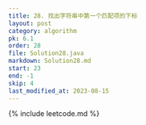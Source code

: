 ```yaml
---
title: 28. 找出字符串中第一个匹配项的下标
layout: post
category: algorithm
pk: 6.1
order: 28
file: Solution28.java
markdown: Solution28.md
start: 23
end: -1
skip: 4
last_modified_at: 2023-08-15
---
```


{% include leetcode.md %}